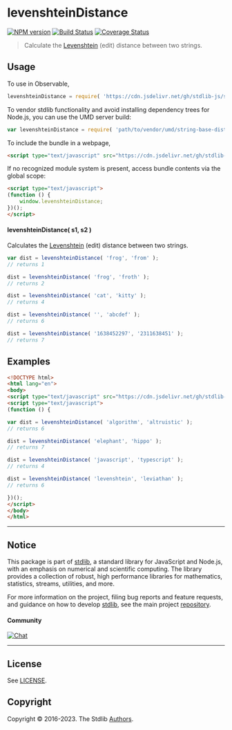<!--

@license Apache-2.0

Copyright (c) 2023 The Stdlib Authors.

Licensed under the Apache License, Version 2.0 (the "License");
you may not use this file except in compliance with the License.
You may obtain a copy of the License at

   http://www.apache.org/licenses/LICENSE-2.0

Unless required by applicable law or agreed to in writing, software
distributed under the License is distributed on an "AS IS" BASIS,
WITHOUT WARRANTIES OR CONDITIONS OF ANY KIND, either express or implied.
See the License for the specific language governing permissions and
limitations under the License.

-->

# levenshteinDistance

[![NPM version][npm-image]][npm-url] [![Build Status][test-image]][test-url] [![Coverage Status][coverage-image]][coverage-url] <!-- [![dependencies][dependencies-image]][dependencies-url] -->

> Calculate the [Levenshtein][levenshtein] (edit) distance between two strings.

<!-- Package usage documentation. -->



<section class="usage">

## Usage

To use in Observable,

```javascript
levenshteinDistance = require( 'https://cdn.jsdelivr.net/gh/stdlib-js/string-base-distances-levenshtein@umd/browser.js' )
```

To vendor stdlib functionality and avoid installing dependency trees for Node.js, you can use the UMD server build:

```javascript
var levenshteinDistance = require( 'path/to/vendor/umd/string-base-distances-levenshtein/index.js' )
```

To include the bundle in a webpage,

```html
<script type="text/javascript" src="https://cdn.jsdelivr.net/gh/stdlib-js/string-base-distances-levenshtein@umd/browser.js"></script>
```

If no recognized module system is present, access bundle contents via the global scope:

```html
<script type="text/javascript">
(function () {
    window.levenshteinDistance;
})();
</script>
```

#### levenshteinDistance( s1, s2 )

Calculates the [Levenshtein][levenshtein] (edit) distance between two strings.

```javascript
var dist = levenshteinDistance( 'frog', 'from' );
// returns 1

dist = levenshteinDistance( 'frog', 'froth' );
// returns 2

dist = levenshteinDistance( 'cat', 'kitty' );
// returns 4

dist = levenshteinDistance( '', 'abcdef' );
// returns 6

dist = levenshteinDistance( '1638452297', '2311638451' );
// returns 7
```

</section>

<!-- /.usage -->

<!-- Package usage examples. -->

<section class="examples">

## Examples

```html
<!DOCTYPE html>
<html lang="en">
<body>
<script type="text/javascript" src="https://cdn.jsdelivr.net/gh/stdlib-js/string-base-distances-levenshtein@umd/browser.js"></script>
<script type="text/javascript">
(function () {

var dist = levenshteinDistance( 'algorithm', 'altruistic' );
// returns 6

dist = levenshteinDistance( 'elephant', 'hippo' );
// returns 7

dist = levenshteinDistance( 'javascript', 'typescript' );
// returns 4

dist = levenshteinDistance( 'levenshtein', 'leviathan' );
// returns 6

})();
</script>
</body>
</html>
```

</section>

<!-- /.examples -->

<!-- Section for related `stdlib` packages. Do not manually edit this section, as it is automatically populated. -->

<section class="related">

</section>

<!-- /.related -->

<!-- Section for all links. Make sure to keep an empty line after the `section` element and another before the `/section` close. -->


<section class="main-repo" >

* * *

## Notice

This package is part of [stdlib][stdlib], a standard library for JavaScript and Node.js, with an emphasis on numerical and scientific computing. The library provides a collection of robust, high performance libraries for mathematics, statistics, streams, utilities, and more.

For more information on the project, filing bug reports and feature requests, and guidance on how to develop [stdlib][stdlib], see the main project [repository][stdlib].

#### Community

[![Chat][chat-image]][chat-url]

---

## License

See [LICENSE][stdlib-license].


## Copyright

Copyright &copy; 2016-2023. The Stdlib [Authors][stdlib-authors].

</section>

<!-- /.stdlib -->

<!-- Section for all links. Make sure to keep an empty line after the `section` element and another before the `/section` close. -->

<section class="links">

[npm-image]: http://img.shields.io/npm/v/@stdlib/string-base-distances-levenshtein.svg
[npm-url]: https://npmjs.org/package/@stdlib/string-base-distances-levenshtein

[test-image]: https://github.com/stdlib-js/string-base-distances-levenshtein/actions/workflows/test.yml/badge.svg?branch=v0.0.1
[test-url]: https://github.com/stdlib-js/string-base-distances-levenshtein/actions/workflows/test.yml?query=branch:v0.0.1

[coverage-image]: https://img.shields.io/codecov/c/github/stdlib-js/string-base-distances-levenshtein/main.svg
[coverage-url]: https://codecov.io/github/stdlib-js/string-base-distances-levenshtein?branch=main

<!--

[dependencies-image]: https://img.shields.io/david/stdlib-js/string-base-distances-levenshtein.svg
[dependencies-url]: https://david-dm.org/stdlib-js/string-base-distances-levenshtein/main

-->

[chat-image]: https://img.shields.io/gitter/room/stdlib-js/stdlib.svg
[chat-url]: https://app.gitter.im/#/room/#stdlib-js_stdlib:gitter.im

[stdlib]: https://github.com/stdlib-js/stdlib

[stdlib-authors]: https://github.com/stdlib-js/stdlib/graphs/contributors

[umd]: https://github.com/umdjs/umd
[es-module]: https://developer.mozilla.org/en-US/docs/Web/JavaScript/Guide/Modules

[deno-url]: https://github.com/stdlib-js/string-base-distances-levenshtein/tree/deno
[umd-url]: https://github.com/stdlib-js/string-base-distances-levenshtein/tree/umd
[esm-url]: https://github.com/stdlib-js/string-base-distances-levenshtein/tree/esm
[branches-url]: https://github.com/stdlib-js/string-base-distances-levenshtein/blob/main/branches.md

[stdlib-license]: https://raw.githubusercontent.com/stdlib-js/string-base-distances-levenshtein/main/LICENSE

[levenshtein]: https://en.wikipedia.org/wiki/Levenshtein_distance

</section>

<!-- /.links -->
